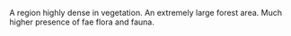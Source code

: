 A region highly dense in vegetation. An extremely large forest area. Much higher presence of fae flora and fauna.